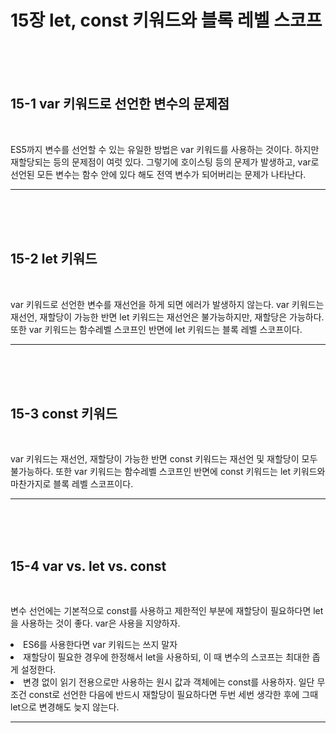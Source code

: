 # 15장 let, const 키워드와 블록 레벨 스코프
<br>
<br>
<br>

## 15-1 var 키워드로 선언한 변수의 문제점

<br>

ES5까지 변수를 선언할 수 있는 유일한 방법은 var 키워드를 사용하는 것이다.
하지만 재할당되는 등의 문제점이 여럿 있다. 그렇기에 호이스팅 등의 문제가 발생하고, var로 선언된 모든 변수는 함수 안에 있다 해도 전역 변수가 되어버리는 문제가 나타난다.

---

<br>
<br>
<br>

## 15-2 let 키워드

<br>

var 키워드로 선언한 변수를 재선언을 하게 되면 에러가 발생하지 않는다.
var 키워드는 재선언, 재할당이 가능한 반면 let 키워드는 재선언은 불가능하지만, 재할당은 가능하다.
또한 var 키워드는 함수레벨 스코프인 반면에 let 키워드는 블록 레벨 스코프이다.

---
<br>
<br>
<br>

## 15-3 const 키워드

<br>

var 키워드는 재선언, 재할당이 가능한 반면 const 키워드는 재선언 및 재할당이 모두 불가능하다.
또한 var 키워드는 함수레벨 스코프인 반면에 const 키워드는 let 키워드와 마찬가지로 블록 레벨 스코프이다.

---

<br>
<br>
<br>

## 15-4 var vs. let vs. const

<br>

변수 선언에는 기본적으로 const를 사용하고 제한적인 부분에 재할당이 필요하다면 let을 사용하는 것이 좋다. var은 사용을 지양하자.

<li>ES6를 사용한다면 var 키워드는 쓰지 말자</li>
<li>재할당이 필요한 경우에 한정해서 let을 사용하되, 이 때 변수의 스코프는 최대한 좁게 설정한다.</li>
<li>변경 없이 읽기 전용으로만 사용하는 원시 값과 객체에는 const를 사용하자. 일단 무조건 const로 선언한 다음에 반드시 재할당이 필요하다면 두번 세번 생각한 후에 그때 let으로 변경해도 늦지 않는다.</li>

---

<br>
<br>
<br>